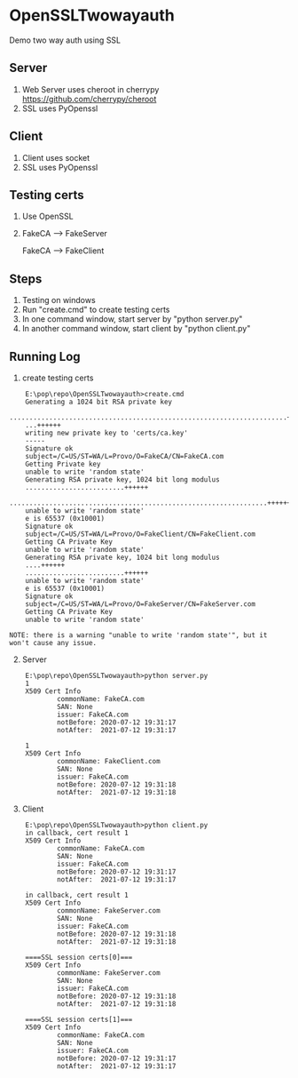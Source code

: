 # OpenSSLTwowayauth
Demo two way auth using SSL
## Server
1. Web Server uses cheroot in cherrypy https://github.com/cherrypy/cheroot
2. SSL uses PyOpenssl
## Client
1. Client uses socket
2. SSL uses PyOpenssl
## Testing certs
1. Use OpenSSL
2. FakeCA --> FakeServer

   FakeCA --> FakeClient
## Steps
1. Testing on windows 
2. Run "create.cmd" to create testing certs
3. In one command window, start server by "python server.py"
4. In another command window, start client by "python client.py"

## Running Log
1. create testing certs
```
    E:\pop\repo\OpenSSLTwowayauth>create.cmd
    Generating a 1024 bit RSA private key
    ......................................................................++++++
    ...++++++
    writing new private key to 'certs/ca.key'
    -----
    Signature ok
    subject=/C=US/ST=WA/L=Provo/O=FakeCA/CN=FakeCA.com
    Getting Private key
    unable to write 'random state'
    Generating RSA private key, 1024 bit long modulus
    .........................++++++
    .................................................................++++++
    unable to write 'random state'
    e is 65537 (0x10001)
    Signature ok
    subject=/C=US/ST=WA/L=Provo/O=FakeClient/CN=FakeClient.com
    Getting CA Private Key
    unable to write 'random state'
    Generating RSA private key, 1024 bit long modulus
    ....++++++
    .........................++++++
    unable to write 'random state'
    e is 65537 (0x10001)
    Signature ok
    subject=/C=US/ST=WA/L=Provo/O=FakeServer/CN=FakeServer.com
    Getting CA Private Key
    unable to write 'random state'
```
    NOTE: there is a warning "unable to write 'random state'", but it won't cause any issue.

2. Server
```
    E:\pop\repo\OpenSSLTwowayauth>python server.py
    1
    X509 Cert Info
            commonName: FakeCA.com
            SAN: None
            issuer: FakeCA.com
            notBefore: 2020-07-12 19:31:17
            notAfter:  2021-07-12 19:31:17

    1
    X509 Cert Info
            commonName: FakeClient.com
            SAN: None
            issuer: FakeCA.com
            notBefore: 2020-07-12 19:31:18
            notAfter:  2021-07-12 19:31:18
```
3. Client
```
    E:\pop\repo\OpenSSLTwowayauth>python client.py
    in callback, cert result 1
    X509 Cert Info
            commonName: FakeCA.com
            SAN: None
            issuer: FakeCA.com
            notBefore: 2020-07-12 19:31:17
            notAfter:  2021-07-12 19:31:17

    in callback, cert result 1
    X509 Cert Info
            commonName: FakeServer.com
            SAN: None
            issuer: FakeCA.com
            notBefore: 2020-07-12 19:31:18
            notAfter:  2021-07-12 19:31:18

    ====SSL session certs[0]===
    X509 Cert Info
            commonName: FakeServer.com
            SAN: None
            issuer: FakeCA.com
            notBefore: 2020-07-12 19:31:18
            notAfter:  2021-07-12 19:31:18

    ====SSL session certs[1]===
    X509 Cert Info
            commonName: FakeCA.com
            SAN: None
            issuer: FakeCA.com
            notBefore: 2020-07-12 19:31:17
            notAfter:  2021-07-12 19:31:17
```

